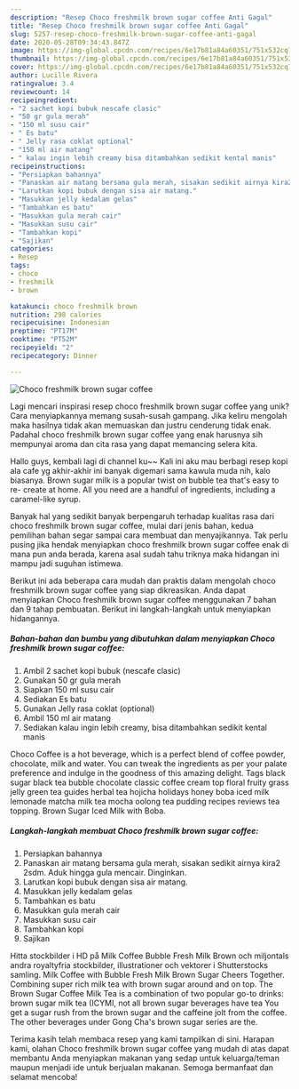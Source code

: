 ```yaml
---
description: "Resep Choco freshmilk brown sugar coffee Anti Gagal"
title: "Resep Choco freshmilk brown sugar coffee Anti Gagal"
slug: 5257-resep-choco-freshmilk-brown-sugar-coffee-anti-gagal
date: 2020-05-28T09:34:43.847Z
image: https://img-global.cpcdn.com/recipes/6e17b81a84a60351/751x532cq70/choco-freshmilk-brown-sugar-coffee-foto-resep-utama.jpg
thumbnail: https://img-global.cpcdn.com/recipes/6e17b81a84a60351/751x532cq70/choco-freshmilk-brown-sugar-coffee-foto-resep-utama.jpg
cover: https://img-global.cpcdn.com/recipes/6e17b81a84a60351/751x532cq70/choco-freshmilk-brown-sugar-coffee-foto-resep-utama.jpg
author: Lucille Rivera
ratingvalue: 3.4
reviewcount: 14
recipeingredient:
- "2 sachet kopi bubuk nescafe clasic"
- "50 gr gula merah"
- "150 ml susu cair"
- " Es batu"
- " Jelly rasa coklat optional"
- "150 ml air matang"
- " kalau ingin lebih creamy bisa ditambahkan sedikit kental manis"
recipeinstructions:
- "Persiapkan bahannya"
- "Panaskan air matang bersama gula merah, sisakan sedikit airnya kira2 2sdm. Aduk hingga gula mencair. Dinginkan."
- "Larutkan kopi bubuk dengan sisa air matang."
- "Masukkan jelly kedalam gelas"
- "Tambahkan es batu"
- "Masukkan gula merah cair"
- "Masukkan susu cair"
- "Tambahkan kopi"
- "Sajikan"
categories:
- Resep
tags:
- choco
- freshmilk
- brown

katakunci: choco freshmilk brown 
nutrition: 298 calories
recipecuisine: Indonesian
preptime: "PT17M"
cooktime: "PT52M"
recipeyield: "2"
recipecategory: Dinner

---
```



![Choco freshmilk brown sugar coffee](https://img-global.cpcdn.com/recipes/6e17b81a84a60351/751x532cq70/choco-freshmilk-brown-sugar-coffee-foto-resep-utama.jpg)

Lagi mencari inspirasi resep choco freshmilk brown sugar coffee yang unik? Cara menyiapkannya memang susah-susah gampang. Jika keliru mengolah maka hasilnya tidak akan memuaskan dan justru cenderung tidak enak. Padahal choco freshmilk brown sugar coffee yang enak harusnya sih mempunyai aroma dan cita rasa yang dapat memancing selera kita.

Hallo guys, kembali lagi di channel ku~~ Kali ini aku mau berbagi resep kopi ala cafe yg akhir-akhir ini banyak digemari sama kawula muda nih, kalo biasanya. Brown sugar milk is a popular twist on bubble tea that&#39;s easy to re- create at home. All you need are a handful of ingredients, including a caramel-like syrup.

Banyak hal yang sedikit banyak berpengaruh terhadap kualitas rasa dari choco freshmilk brown sugar coffee, mulai dari jenis bahan, kedua pemilihan bahan segar sampai cara membuat dan menyajikannya. Tak perlu pusing jika hendak menyiapkan choco freshmilk brown sugar coffee enak di mana pun anda berada, karena asal sudah tahu triknya maka hidangan ini mampu jadi suguhan istimewa.


Berikut ini ada beberapa cara mudah dan praktis dalam mengolah choco freshmilk brown sugar coffee yang siap dikreasikan. Anda dapat menyiapkan Choco freshmilk brown sugar coffee menggunakan 7 bahan dan 9 tahap pembuatan. Berikut ini langkah-langkah untuk menyiapkan hidangannya.

<!--inarticleads1-->

##### Bahan-bahan dan bumbu yang dibutuhkan dalam menyiapkan Choco freshmilk brown sugar coffee:

1. Ambil 2 sachet kopi bubuk (nescafe clasic)
1. Gunakan 50 gr gula merah
1. Siapkan 150 ml susu cair
1. Sediakan  Es batu
1. Gunakan  Jelly rasa coklat (optional)
1. Ambil 150 ml air matang
1. Sediakan  kalau ingin lebih creamy, bisa ditambahkan sedikit kental manis


Choco Coffee is a hot beverage, which is a perfect blend of coffee powder, chocolate, milk and water. You can tweak the ingredients as per your palate preference and indulge in the goodness of this amazing delight. Tags black sugar black tea bubble chocolate classic coffee cream top floral fruity grass jelly green tea guides herbal tea hojicha holidays honey boba iced milk lemonade matcha milk tea mocha oolong tea pudding recipes reviews tea topping. Brown Sugar Iced Milk with Boba. 

<!--inarticleads2-->

##### Langkah-langkah membuat Choco freshmilk brown sugar coffee:

1. Persiapkan bahannya
1. Panaskan air matang bersama gula merah, sisakan sedikit airnya kira2 2sdm. Aduk hingga gula mencair. Dinginkan.
1. Larutkan kopi bubuk dengan sisa air matang.
1. Masukkan jelly kedalam gelas
1. Tambahkan es batu
1. Masukkan gula merah cair
1. Masukkan susu cair
1. Tambahkan kopi
1. Sajikan


Hitta stockbilder i HD på Milk Coffee Bubble Fresh Milk Brown och miljontals andra royaltyfria stockbilder, illustrationer och vektorer i Shutterstocks samling. Milk Coffee with Bubble Fresh Milk Brown Sugar Cheers Together. Combining super rich milk tea with brown sugar around and on top. The Brown Sugar Coffee Milk Tea is a combination of two popular go-to drinks: brown sugar milk tea (ICYMI, not all brown sugar beverages have tea You get a sugar rush from the brown sugar and the caffeine jolt from the coffee. The other beverages under Gong Cha&#39;s brown sugar series are the. 

Terima kasih telah membaca resep yang kami tampilkan di sini. Harapan kami, olahan Choco freshmilk brown sugar coffee yang mudah di atas dapat membantu Anda menyiapkan makanan yang sedap untuk keluarga/teman maupun menjadi ide untuk berjualan makanan. Semoga bermanfaat dan selamat mencoba!
